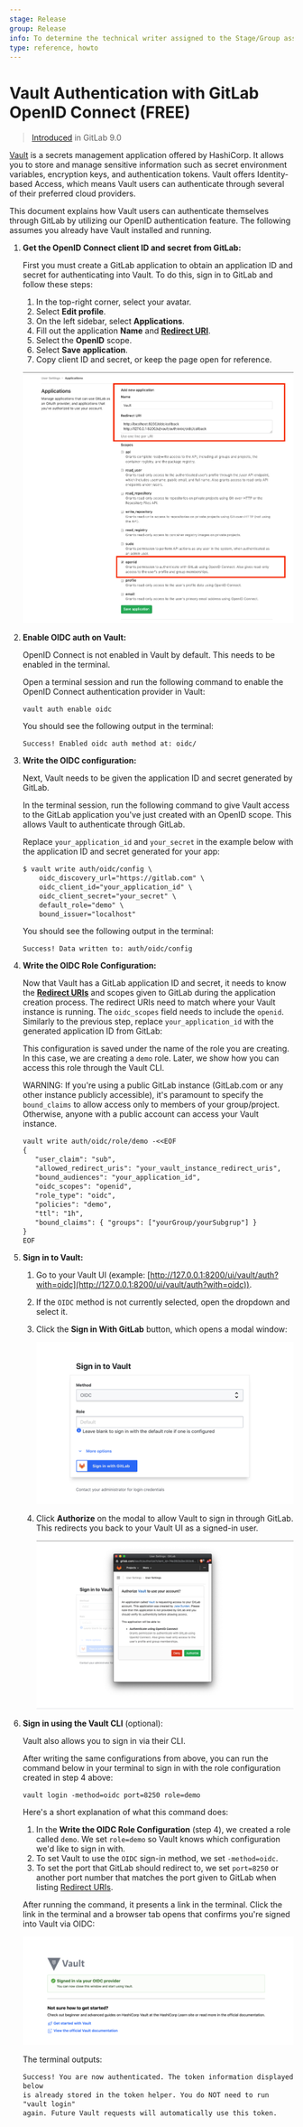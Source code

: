 ```yaml
---
stage: Release
group: Release
info: To determine the technical writer assigned to the Stage/Group associated with this page, see https://about.gitlab.com/handbook/engineering/ux/technical-writing/#assignments
type: reference, howto
---
```


# Vault Authentication with GitLab OpenID Connect **(FREE)**

> [Introduced](https://gitlab.com/gitlab-org/gitlab-foss/-/issues/22323) in GitLab 9.0

[Vault](https://www.vaultproject.io/) is a secrets management application offered by HashiCorp.
It allows you to store and manage sensitive information such as secret environment variables, encryption keys, and authentication tokens.
Vault offers Identity-based Access, which means Vault users can authenticate through several of their preferred cloud providers.

This document explains how Vault users can authenticate themselves through GitLab by utilizing our OpenID authentication feature.
The following assumes you already have Vault installed and running.

1. **Get the OpenID Connect client ID and secret from GitLab:**

   First you must create a GitLab application to obtain an application ID and secret for authenticating into Vault.
   To do this, sign in to GitLab and follow these steps:

   1. In the top-right corner, select your avatar.
   1. Select **Edit profile**.
   1. On the left sidebar, select **Applications**.
   1. Fill out the application **Name** and [**Redirect URI**](https://www.vaultproject.io/docs/auth/jwt#redirect-uris).
   1. Select the **OpenID** scope.
   1. Select **Save application**.
   1. Copy client ID and secret, or keep the page open for reference.

   ![GitLab OAuth provider](img/gitlab_oauth_vault_v12_6.png)

1. **Enable OIDC auth on Vault:**

   OpenID Connect is not enabled in Vault by default. This needs to be enabled in the terminal.

   Open a terminal session and run the following command to enable the OpenID Connect authentication provider in Vault:

   ```shell
   vault auth enable oidc
   ```

   You should see the following output in the terminal:

   ```plaintext
   Success! Enabled oidc auth method at: oidc/
   ```

1. **Write the OIDC configuration:**

   Next, Vault needs to be given the application ID and secret generated by GitLab.

   In the terminal session, run the following command to give Vault access to the GitLab application you've just created with an OpenID scope. This allows Vault to authenticate through GitLab.

   Replace `your_application_id` and `your_secret` in the example below with the application ID and secret generated for your app:

   ```shell
   $ vault write auth/oidc/config \
       oidc_discovery_url="https://gitlab.com" \
       oidc_client_id="your_application_id" \
       oidc_client_secret="your_secret" \
       default_role="demo" \
       bound_issuer="localhost"
   ```

   You should see the following output in the terminal:

   ```shell
   Success! Data written to: auth/oidc/config
   ```

1. **Write the OIDC Role Configuration:**

   Now that Vault has a GitLab application ID and secret, it needs to know the [**Redirect URIs**](https://www.vaultproject.io/docs/auth/jwt#redirect-uris) and scopes given to GitLab during the application creation process. The redirect URIs need to match where your Vault instance is running. The `oidc_scopes` field needs to include the `openid`. Similarly to the previous step, replace `your_application_id` with the generated application ID from GitLab:

   This configuration is saved under the name of the role you are creating. In this case, we are creating a `demo` role. Later, we show how you can access this role through the Vault CLI.

   WARNING:
   If you're using a public GitLab instance (GitLab.com or any other instance publicly
   accessible), it's paramount to specify the `bound_claims` to allow access only to
   members of your group/project. Otherwise, anyone with a public account can access
   your Vault instance.

   ```shell
   vault write auth/oidc/role/demo -<<EOF
   {
      "user_claim": "sub",
      "allowed_redirect_uris": "your_vault_instance_redirect_uris",
      "bound_audiences": "your_application_id",
      "oidc_scopes": "openid",
      "role_type": "oidc",
      "policies": "demo",
      "ttl": "1h",
      "bound_claims": { "groups": ["yourGroup/yourSubgrup"] }
   }
   EOF
   ```

1. **Sign in to Vault:**

   1. Go to your Vault UI (example: [http://127.0.0.1:8200/ui/vault/auth?with=oidc](http://127.0.0.1:8200/ui/vault/auth?with=oidc)).
   1. If the `OIDC` method is not currently selected, open the dropdown and select it.
   1. Click the **Sign in With GitLab** button, which opens a modal window:

      ![Sign into Vault with GitLab](img/sign_into_vault_with_gitlab_v12_6.png)

   1. Click **Authorize** on the modal to allow Vault to sign in through GitLab. This redirects you back to your Vault UI as a signed-in user.

      ![Authorize Vault to connect with GitLab](img/authorize_vault_with_gitlab_v12_6.png)

1. **Sign in using the Vault CLI** (optional):

   Vault also allows you to sign in via their CLI.

   After writing the same configurations from above, you can run the command below in your terminal to sign in with the role configuration created in step 4 above:

   ```shell
   vault login -method=oidc port=8250 role=demo
   ```

   Here's a short explanation of what this command does:

   1. In the **Write the OIDC Role Configuration** (step 4), we created a role called
      `demo`. We set `role=demo` so Vault knows which configuration we'd like to
      sign in with.
   1. To set Vault to use the `OIDC` sign-in method, we set `-method=oidc`.
   1. To set the port that GitLab should redirect to, we set `port=8250` or
      another port number that matches the port given to GitLab when listing
      [Redirect URIs](https://www.vaultproject.io/docs/auth/jwt#redirect-uris).

   After running the command, it presents a link in the terminal.
   Click the link in the terminal and a browser tab opens that confirms you're signed into Vault via OIDC:

   ![Signed into Vault via OIDC](img/signed_into_vault_via_oidc_v12_6.png)

   The terminal outputs:

   ```plaintext
   Success! You are now authenticated. The token information displayed below
   is already stored in the token helper. You do NOT need to run "vault login"
   again. Future Vault requests will automatically use this token.
   ```
